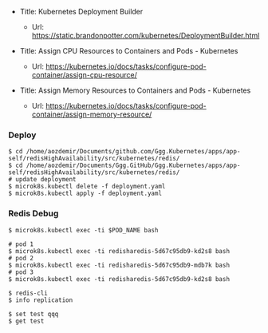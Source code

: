 * Title:	Kubernetes Deployment Builder
  * Url:	https://static.brandonpotter.com/kubernetes/DeploymentBuilder.html

* Title:	Assign CPU Resources to Containers and Pods - Kubernetes
  * Url:	https://kubernetes.io/docs/tasks/configure-pod-container/assign-cpu-resource/

* Title:	Assign Memory Resources to Containers and Pods - Kubernetes
  * Url:	https://kubernetes.io/docs/tasks/configure-pod-container/assign-memory-resource/

### Deploy
```
$ cd /home/aozdemir/Documents/github.com/Ggg.Kubernetes/apps/app-self/redisHighAvailability/src/kubernetes/redis/
$ cd /home/aozdemir/Documents/Ggg.GitHub/Ggg.Kubernetes/apps/app-self/redisHighAvailability/src/kubernetes/redis/
# update deployment
$ microk8s.kubectl delete -f deployment.yaml
$ microk8s.kubectl apply -f deployment.yaml
```

### Redis Debug
```
$ microk8s.kubectl exec -ti $POD_NAME bash

# pod 1
$ microk8s.kubectl exec -ti redisharedis-5d67c95db9-kd2s8 bash 
# pod 2
$ microk8s.kubectl exec -ti redisharedis-5d67c95db9-mdb7k bash 
# pod 3
$ microk8s.kubectl exec -ti redisharedis-5d67c95db9-kd2s8 bash 

$ redis-cli
$ info replication

$ set test qqq
$ get test
```

 